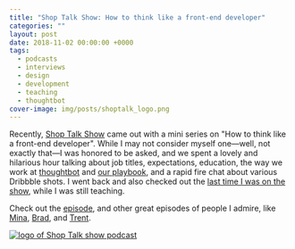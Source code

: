 ```yaml
---
title: "Shop Talk Show: How to think like a front-end developer"
categories: ""
layout: post
date: 2018-11-02 00:00:00 +0000
tags:
  - podcasts
  - interviews
  - design
  - development
  - teaching
  - thoughtbot
cover-image: img/posts/shoptalk_logo.png
---
```


Recently, [Shop Talk Show](https://shoptalkshow.com/) came out with a mini series on "How to think like a front-end developer". While I may not consider myself one—well, not exactly that—I was honored to be asked, and we spent a lovely and hilarious hour talking about job titles, expectations, education, the way we work at [thoughtbot](https://www.thoughtbot.com) and [our playbook](https://thoughtbot.com/playbook), and a rapid fire chat about various Dribbble shots. I went back and also checked out the [last time I was on the show](https://shoptalkshow.com/episodes/121-sam-kapila/), while I was still teaching.

Check out the [episode](https://shoptalkshow.com/episodes/335/), and other great episodes of people I admire, like [Mina](https://shoptalkshow.com/episodes/332-how-to-think-like-a-front-end-developer-with-mina-markham/), [Brad](https://shoptalkshow.com/episodes/334/), and [Trent](https://shoptalkshow.com/episodes/333-how-to-think-like-a-front-end-developer-with-trent-walton/).

[![logo of Shop Talk show podcast](/img/posts.shoptalk_logo.png)](https://shoptalkshow.com/episodes/335/)
